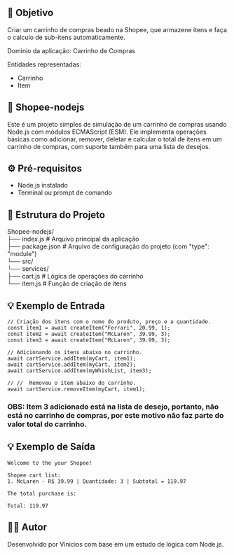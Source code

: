 ## 🎯 Objetivo

Criar um carrinho de compras beado na Shopee, que armazene itens e faça o calculo de sub-itens automaticamente.

Dominio da aplicação: Carrinho de Compras

Entidades representadas: 
- Carrinho
- Item

## 🛒 Shopee-nodejs
Este é um projeto simples de simulação de um carrinho de compras usando Node.js com módulos ECMAScript (ESM). Ele implementa operações básicas como adicionar, remover, deletar e calcular o total de itens em um carrinho de compras, com suporte também para uma lista de desejos.

## ⚙️ Pré-requisitos
- Node.js instalado
- Terminal ou prompt de comando

## 📁 Estrutura do Projeto
Shopee-nodejs/  
├── index.js                   # Arquivo principal da aplicação    
  ├── package.json               # Arquivo de configuração do projeto (com "type": "module")  
    └── src/  
      └── services/  
         ├── cart.js            # Lógica de operações do carrinho  
         └── item.js            # Função de criação de itens  

## 💡 Exemplo de Entrada
```
// Criação dos itens com o nome do produto, preço e a quantidade.
const item1 = await createItem("Ferrari", 20.99, 1);
const item2 = await createItem("McLaren", 39.99, 3);
const item3 = await createItem("McLaren", 39.99, 3);

// Adicionando os itens abaixo no carrinho. 
await cartService.addItem(myCart, item1);
await cartService.addItem(myCart, item2);
await cartService.addItem(myWhishList, item3);

// //  Removeu o item abaixo do carrinho.
await cartService.removeItem(myCart, item1);
```
### OBS: Item 3 adicionado está na lista de desejo, portanto, não está no carrinho de compras, por este motivo não faz parte do valor total do carrinho.

## 💡 Exemplo de Saída
```
Welcome to the your Shopee!

Shopee cart list:
1. McLaren - R$ 39.99 | Quantidade: 3 | Subtotal = 119.97

The total purchase is:

Total: 119.97
```
## 🧑‍💻 Autor
Desenvolvido por Vinicios com base em um estudo de lógica com Node.js.